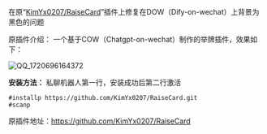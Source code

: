 在原“[KimYx0207/RaiseCard](https://github.com/KimYx0207/RaiseCard)”插件上修复在DOW（Dify-on-wechat）上背景为黑色的问题

原插件介绍：
一个基于COW（Chatgpt-on-wechat）制作的举牌插件，效果如下：

![QQ_1720696164372](https://github.com/KimYx0207/RaiseCard/assets/130755848/49287b1c-a5bc-4a12-a452-dd9b102e2780)

**安装方法：**
私聊机器人第一行，安装成功后第二行激活


```
#installp https://github.com/KimYx0207/RaiseCard.git
#scanp
```

原插件地址：https://github.com/KimYx0207/RaiseCard


